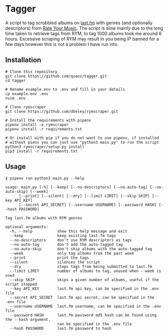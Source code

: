 # Tagger

A script to tag scrobbled albums on [last.fm](https://last.fm) with genres (and optionally descriptors) from [Rate Your Music](https://rateyourmusic.com). The script is slow mainly due to the long time taken to retrieve tags from RYM, to tag 1000 albums took me around 6 hours. Excessive scraping of RYM may result in you being IP banned for a few days however this is not a problem I have run into.

## Installation

```shell
# Clone this repository
git clone https://github.com/quaoz/tagger.git
cd tagger

# Rename example.env to .env and fill in your details
cp example.env .env
nvim .env

# Clone rymscraper
git clone https://github.com/dbeley/rymscraper.git

# Install the requirements with pipenv
pipenv install -e rymscraper
pipenv install -r requirements.txt

# Or install with pip if you do not want to use pipenv, if installed 
# without pienv you can just use "python3 main.py" to run the script
python3 rymscraper/setup.py install
pip3 install -r requirements.txt
```

## Usage

```
$ pipenv run python3 main.py --help

usage: main.py [-h] [--keep] [--no-descriptors] [--no-auto-tag] [--no-auto-skip] [--week] 
      [--print] [--silent] [--dry] [--limit LIMIT] [--skip SKIP] [--key API_KEY] 
      [--secret API_SECRET] [--username USERNAME] [--password HASH] [--hash PASSWORD]

Tag last.fm albums with RYM genres

optional arguments:
  -h, --help           show this help message and exit
  --keep               keep existing last.fm tags
  --no-descriptors     don't use RYM descriptors as tags
  --no-auto-tag        don't add the auto-tagged tag
  --no-auto-skip       don't skip albums with the auto-tagged tag
  --week               only tag albums from the past week
  --print              print the tags
  --silent             silences the script
  --dry                stops tags from being submitted to last.fm
  --limit LIMIT        number of albums to tag, unused when --week is used
  --skip SKIP          skips a given number of albums, useful if the script stopped
  --key API_KEY        last.fm api key, can be specified in the .env file
  --secret API_SECRET  last.fm api secret, can be specified in the .env file
  --username USERNAME  last.fm username, can be specified in the .env file
  --password HASH      last.fm password md5 hash can be found using the --hash argument, 
                       can be specified in the .env file
  --hash PASSWORD      last.fm password to hash
```
